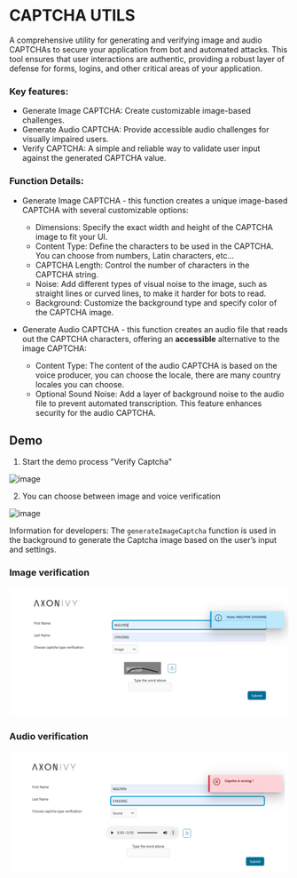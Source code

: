 # CAPTCHA UTILS

A comprehensive utility for generating and verifying image and audio CAPTCHAs to secure your application from bot and automated attacks. 
This tool ensures that user interactions are authentic, providing a robust layer of defense for forms, logins, and other critical areas of your application.

### Key features:
  - Generate Image CAPTCHA: Create customizable image-based challenges.
  - Generate Audio CAPTCHA: Provide accessible audio challenges for visually impaired users.
  - Verify CAPTCHA: A simple and reliable way to validate user input against the generated CAPTCHA value.

### Function Details:


- Generate Image CAPTCHA - this function creates a unique image-based CAPTCHA with several customizable options:
  - Dimensions: Specify the exact width and height of the CAPTCHA image to fit your UI.
  - Content Type: Define the characters to be used in the CAPTCHA. You can choose from numbers, Latin characters, etc...
  - CAPTCHA Length: Control the number of characters in the CAPTCHA string.
  - Noise: Add different types of visual noise to the image, such as straight lines or curved lines, to make it harder for bots to read.
  - Background: Customize the background type and specify color of the CAPTCHA image.
 
- Generate Audio CAPTCHA - this function creates an audio file that reads out the CAPTCHA characters, offering an **accessible** alternative to the image CAPTCHA:
  - Content Type: The content of the audio CAPTCHA is based on the voice producer, you can choose the locale, there are many country locales you can choose.
  - Optional Sound Noise: Add a layer of background noise to the audio file to prevent automated transcription. This feature enhances security for the audio CAPTCHA.

## Demo

1. Start the demo process "Verify Captcha"

<img width="1713" height="812" alt="image" src="https://github.com/user-attachments/assets/babd0f62-949e-4db8-9c56-a5f1f2238824" />

2. You can choose between image and voice verification

<img width="916" height="566" alt="image" src="https://github.com/user-attachments/assets/df4979e1-6aa3-479f-b2c6-b415cfa0218d" />

Information for developers: The `generateImageCaptcha` function is used in the background to generate the Captcha image based on the user’s input and settings.

### Image verification

![image-captcha](images/image-captcha.png)
	 
### Audio verification

![audio-captcha](images/audio-captcha.png)


